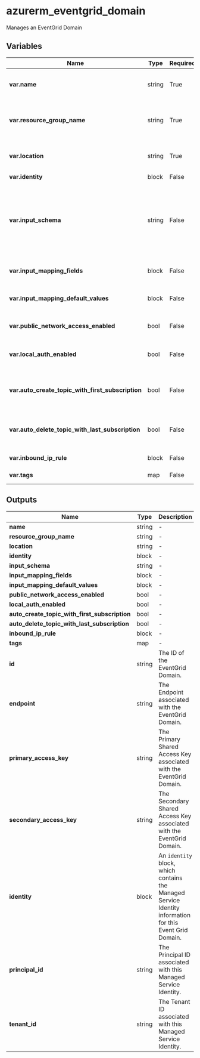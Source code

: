 # azurerm_eventgrid_domain

Manages an EventGrid Domain

## Variables

| Name | Type | Required? | Default  | possible values | Description |
| ---- | ---- | --------- | -------- | ----------- | ----------- |
| **var.name** | string | True | -  |  -  | Specifies the name of the EventGrid Domain resource. Changing this forces a new resource to be created. | 
| **var.resource_group_name** | string | True | -  |  -  | The name of the resource group in which the EventGrid Domain exists. Changing this forces a new resource to be created. | 
| **var.location** | string | True | -  |  -  | Specifies the supported Azure location where the resource exists. Changing this forces a new resource to be created. | 
| **var.identity** | block | False | -  |  -  | An `identity` block. | 
| **var.input_schema** | string | False | `EventGridSchema`  |  `CloudEventSchemaV1_0`, `CustomEventSchema`, `EventGridSchema`  | Specifies the schema in which incoming events will be published to this domain. Allowed values are `CloudEventSchemaV1_0`, `CustomEventSchema`, or `EventGridSchema`. Defaults to `EventGridSchema`. Changing this forces a new resource to be created. | 
| **var.input_mapping_fields** | block | False | -  |  -  | A `input_mapping_fields` block. Changing this forces a new resource to be created. | 
| **var.input_mapping_default_values** | block | False | -  |  -  | A `input_mapping_default_values` block. Changing this forces a new resource to be created. | 
| **var.public_network_access_enabled** | bool | False | `True`  |  -  | Whether or not public network access is allowed for this server. Defaults to `true`. | 
| **var.local_auth_enabled** | bool | False | `True`  |  -  | Whether local authentication methods is enabled for the EventGrid Domain. Defaults to `true`. | 
| **var.auto_create_topic_with_first_subscription** | bool | False | `True`  |  -  | Whether to create the domain topic when the first event subscription at the scope of the domain topic is created. Defaults to `true`. | 
| **var.auto_delete_topic_with_last_subscription** | bool | False | `True`  |  -  | Whether to delete the domain topic when the last event subscription at the scope of the domain topic is deleted. Defaults to `true`. | 
| **var.inbound_ip_rule** | block | False | -  |  -  | One or more `inbound_ip_rule` blocks. | 
| **var.tags** | map | False | -  |  -  | A mapping of tags to assign to the resource. | 



## Outputs

| Name | Type | Description |
| ---- | ---- | --------- | 
| **name** | string  | - | 
| **resource_group_name** | string  | - | 
| **location** | string  | - | 
| **identity** | block  | - | 
| **input_schema** | string  | - | 
| **input_mapping_fields** | block  | - | 
| **input_mapping_default_values** | block  | - | 
| **public_network_access_enabled** | bool  | - | 
| **local_auth_enabled** | bool  | - | 
| **auto_create_topic_with_first_subscription** | bool  | - | 
| **auto_delete_topic_with_last_subscription** | bool  | - | 
| **inbound_ip_rule** | block  | - | 
| **tags** | map  | - | 
| **id** | string  | The ID of the EventGrid Domain. | 
| **endpoint** | string  | The Endpoint associated with the EventGrid Domain. | 
| **primary_access_key** | string  | The Primary Shared Access Key associated with the EventGrid Domain. | 
| **secondary_access_key** | string  | The Secondary Shared Access Key associated with the EventGrid Domain. | 
| **identity** | block  | An `identity` block, which contains the Managed Service Identity information for this Event Grid Domain. | 
| **principal_id** | string  | The Principal ID associated with this Managed Service Identity. | 
| **tenant_id** | string  | The Tenant ID associated with this Managed Service Identity. | 